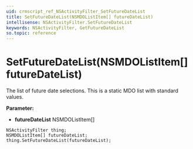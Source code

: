 ```yaml
---
uid: crmscript_ref_NSActivityFilter_SetFutureDateList
title: SetFutureDateList(NSMDOListItem[] futureDateList)
intellisense: NSActivityFilter.SetFutureDateList
keywords: NSActivityFilter, GetFutureDateList
so.topic: reference
---
```


# SetFutureDateList(NSMDOListItem[] futureDateList)

The list of future date selections. This is a static MDO list with standard values.

**Parameter:** 
* **futureDateList** NSMDOListItem[]

```crmscript
NSActivityFilter thing;
NSMDOListItem[] futureDateList;
thing.SetFutureDateList(futureDateList);
```

